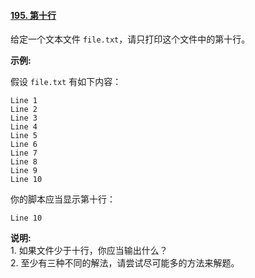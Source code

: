﻿#### [195\. 第十行](https://leetcode.cn/problems/tenth-line/)

给定一个文本文件 `file.txt`，请只打印这个文件中的第十行。

**示例:**

假设 `file.txt` 有如下内容：

```
Line 1
Line 2
Line 3
Line 4
Line 5
Line 6
Line 7
Line 8
Line 9
Line 10

```

你的脚本应当显示第十行：

```
Line 10

```

**说明:**  
1\. 如果文件少于十行，你应当输出什么？  
2\. 至少有三种不同的解法，请尝试尽可能多的方法来解题。
